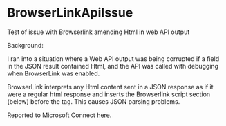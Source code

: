 BrowserLinkApiIssue
===================

Test of issue with Browserlink amending Html in web API output

Background:

I ran into a situation where a Web API output was being corrupted if a field in the JSON result contained Html, and the API was called with debugging when BrowserLink was enabled.

BrowserLink interprets any Html content sent in a JSON response as if it were a regular html response and inserts the Browserlink script section (below) before the </body> tag. This causes JSON parsing problems.

Reported to Microsoft Connect [here](https://connect.microsoft.com/VisualStudio/feedback/details/810547/vs2013-rtm-browserlink-inserts-and-corrupts-json-result-in-webapi-containing-html).

